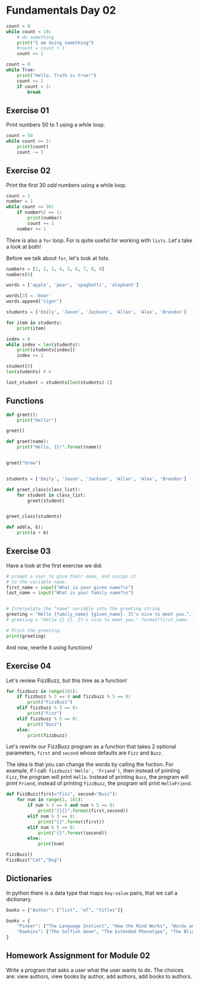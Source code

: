 # Fundamentals Day 02

```python
count = 0
while count < 10:
    # do something
    print("I am doing something")
    #count = count + 1
    count += 1

count = 0
while True:
    print("Hello. Truth is true!")
    count += 1
    if count > 2:
        break

```

## Exercise 01

Print numbers 50 to 1 using a while loop.

```python
count = 50
while count >= 1:
    print(count)
    count -= 1
```

## Exercise 02

Print the first 30 _odd_ numbers using a while loop.

```python
count = 1
number = 1
while count <= 30:
    if number%2 == 1:
        print(number)
        count += 1
    number += 1

```

There is also a `for` loop. For is quite useful for working with `lists`. Let's take a look at both!

Before we talk about `for`, let's look at lists.

```python
numbers = [1, 2, 3, 4, 5, 6, 7, 8, 9]
numbers[0]

words = ['apple', 'pear', 'spaghetti', 'elephant']

words[3] = 'bear'
words.append('tiger')
```

```python
students = ['Emily', 'Jason', 'Jackson', 'Allan', 'Alex', 'Brandon']

for item in students:
    print(item)

index = 0
while index < len(students):
    print(students[index])
    index += 1

student[0]
len(students) # 6

last_student = students[len(students)-1]
```

## Functions

```python
def greet():
    print("Hello!")

greet()

def greet(name):
    print("Hello, {}!".format(name))


greet("Drew")


students = ['Emily', 'Jason', 'Jackson', 'Allan', 'Alex', 'Brandon']

def greet_class(class_list):
    for student in class_list:
        greet(student)


greet_class(students)

def add(a, b):
    print(a + b)

```

## Exercise 03

Have a look at the first exercise we did:

```python
# prompt a user to give their name, and assign it
# to the variable name.
first_name = input("What is your given name?\n")
last_name = input("What is your family name?\n")


# Interpolate the "name" variable into the greeting string
greeting = "Hello {family_name} {given_name}. It's nice to meet you.".format(given_name=first_name, family_name=last_name)
# greeting = "Hello {} {}. It's nice to meet you.".format(first_name, last_name)

# Print the greeting.
print(greeting)
```

And now, rewrite it using functions!

## Exercise 04

Let's review FizzBuzz, but this time as a function!

```python
for fizzbuzz in range(101):
    if fizzbuzz % 3 == 0 and fizzbuzz % 5 == 0:
        print("FizzBuzz")
    elif fizzbuzz % 3 == 0:
        print("Fizz")
    elif fizzbuzz % 5 == 0:
        print("Buzz")
    else:
        print(fizzbuzz)
```

Let's rewrite our FizzBuzz program as a function that takes 2 optional parameters, `first` and `second` whose defaults are `Fizz` and `Buzz`.

The idea is that you can change the words by calling the fuction. For example, if I call: `fizzbuzz('Hello', 'Friend')`, then instead of printing `Fizz`, the program will print `Hello`. Instead of printing `Buzz`, the program will print `Friend`, instead of printing `FizzBuzz`, the program will print `HelloFriend`.

```python
def FizzBuzz(first="Fizz", second="Buzz"):
    for num in range(1, 101):
        if num % 3 == 0 and num % 5 == 0:
            print("{}{}".format(first,second))
        elif num % 3 == 0:
            print("{}".format(first))
        elif num % 5 == 0:
            print("{}".format(second))
        else:
            print(num)

FizzBuzz()
FizzBuzz("Cat","Dog")
```

## Dictionaries

In python there is a data type that maps `key:value` pairs, that we call a dictionary.

```python
books = {"Author": ["list", "of", "titles"]}

books = {
    "Pinker": ["The Language Instinct", "How the Mind Works", "Words and Rules"], 
    "Dawkins": ["The Selfish Gene", "The Extended Phenotype", "The Blind Watchmaker"]
}
```

## Homework Assignment for Module 02

Write a program that asks a user what the user wants to do. The choices are:
view authors, view books by author, add authors, add books to authors.
